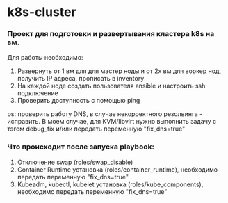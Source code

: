 # k8s-cluster

### Проект для подготовки и развертывания кластера k8s на вм.

Для работы необходимо: 
1. Развернуть от 1 вм для для мастер ноды и от 2х вм для воркер нод, получить IP адреса, прописать в inventory
2. На каждой ноде создать пользователя ansible и настроить ssh подключение
3. Проверить доступность с помощью ping

ps: проверить работу DNS, в случае некорректного резолвинга - исправить. В моем случае, для KVM/libvirt нужно выполнить задачу с тэгом debug_fix и/или передать переменную "fix_dns=true"

### Что происходит после запуска playbook:

1. Отключение swap (roles/swap_disable)
2. Container Runtime установка (roles/container_runtime), необходимо передать переменную "fix_dns=true"
3. Kubeadm, kubectl, kubelet установка (roles/kube_components), необходимо передать переменную "fix_dns=true"